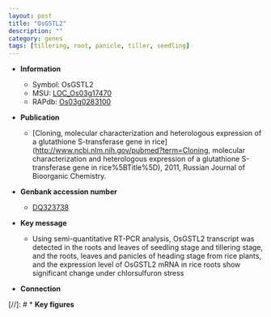 ```yaml
---
layout: post
title: "OsGSTL2"
description: ""
category: genes
tags: [tillering, root, panicle, tiller, seedling]
---
```


* **Information**  
    + Symbol: OsGSTL2  
    + MSU: [LOC_Os03g17470](http://rice.uga.edu/cgi-bin/ORF_infopage.cgi?orf=LOC_Os03g17470)  
    + RAPdb: [Os03g0283100](http://rapdb.dna.affrc.go.jp/viewer/gbrowse_details/irgsp1?name=Os03g0283100)  

* **Publication**  
    + [Cloning, molecular characterization and heterologous expression of a glutathione S-transferase gene in rice](http://www.ncbi.nlm.nih.gov/pubmed?term=Cloning, molecular characterization and heterologous expression of a glutathione S-transferase gene in rice%5BTitle%5D), 2011, Russian Journal of Bioorganic Chemistry.

* **Genbank accession number**  
    + [DQ323738](http://www.ncbi.nlm.nih.gov/nuccore/DQ323738)

* **Key message**  
    + Using semi-quantitative RT-PCR analysis, OsGSTL2 transcript was detected in the roots and leaves of seedling stage and tillering stage, and the roots, leaves and panicles of heading stage from rice plants, and the expression level of OsGSTL2 mRNA in rice roots show significant change under chlorsulfuron stress

* **Connection**  

[//]: # * **Key figures**  


